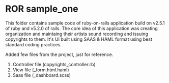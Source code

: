 # ROR sample_one

This folder contains sample code of ruby-on-rails application build on v2.5.1 of ruby and v5.2.0 of rails. 
The core idea of this application was creating organization and maintaing their artists sound recording and issuing copyrights to them.
It's UI built using SAAS & HAML format using best standard coding practices.

Added few files from the project, just for reference.

1. Controller file (copyrights_controller.rb)
2. View file (_form.html.haml)
3. Saas file (_dashboard.scss)